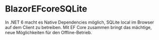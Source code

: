 # BlazorEFcoreSQLite
In .NET 6 macht es Native Dependencies möglich, SQLite local im Browser auf dem Client zu betreiben. Mit EF Core zusammen bringt das mächtige, neue Möglichkeiten für den Offline-Betrieb.
